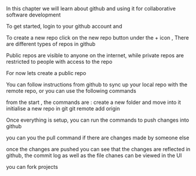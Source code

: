 In this chapter we will learn about github and using it for collaborative software development

To get started, login to your github account and

To create a new repo click on the new repo button under the + icon , There are different types of repos in github

Public repos are visible to anyone on the internet, while private repos are restricted to people with access to the repo

For now lets create a public repo

You can follow instructions from github to sync up your local repo with the remote repo, or you can use the following commands

from the start , the commands are :
create a new folder and move into it
initialise a new repo in git
git remote add origin <url>

Once everything is setup, you can run the commands to push changes into github

you can you the pull command if there are changes made by someone else

once the changes are pushed you can see that the changes are reflected in github, the commit log as well as the file chanes can be viewed in the UI

you can fork projects
